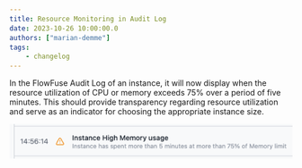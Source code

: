 ```yaml
---
title: Resource Monitoring in Audit Log
date: 2023-10-26 10:00:00.0
authors: ["marian-demme"]
tags:
    - changelog
---
```


In the FlowFuse Audit Log of an instance, it will now display when the resource utilization of CPU or memory exceeds 75% over a period of five minutes. This should provide transparency regarding resource utilization and serve as an indicator for choosing the appropriate instance size.

![Audit Log Screenshot](./images/Screenshot-alert.png)